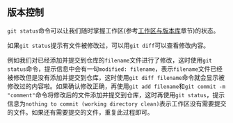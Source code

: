 ## 版本控制

`git status`命令可以让我们随时掌握工作区(参考[工作区与版本库](./direction.md)章节)的状态。

如果`git status`提示有文件被修改过，可以用`git diff`可以查看修改内容。

例如我们对已经添加并提交到仓库的`filename`文件进行了修改，这时使用`git status`命令，提示信息中会有一句`modified: filename`，表示`filename`文件已经被修改但是没有添加并提交到仓库，这时使用`git diff filename`命令就会显示被修改过的内容啦。如果确认修改正确，再使用`git add filename`和`git commit -m "comment"`命令将修改后的文件添加并提交到仓库，这时再使用`git status`，提示信息为`nothing to commit (working directory clean)`表示工作区没有需要提交的文件。如果还有需要提交的文件，重复此过程即可。
